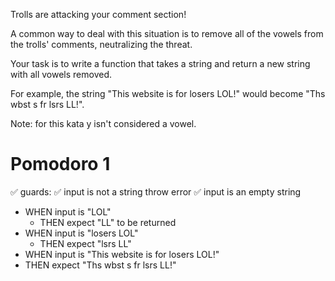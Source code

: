 Trolls are attacking your comment section!

A common way to deal with this situation is to remove all of the vowels from the trolls' comments, neutralizing the threat.

Your task is to write a function that takes a string and return a new string with all vowels removed.

For example, the string "This website is for losers LOL!" would become "Ths wbst s fr lsrs LL!".

Note: for this kata y isn't considered a vowel.

# Pomodoro 1
✅ guards:
  ✅ input is not a string throw error
  ✅ input is an empty string
- WHEN input is "LOL"
  - THEN expect "LL" to be returned
- WHEN input is "losers LOL"
  - THEN expect "lsrs LL"
- WHEN input is "This website is for losers LOL!"
 - THEN expect "Ths wbst s fr lsrs LL!"
